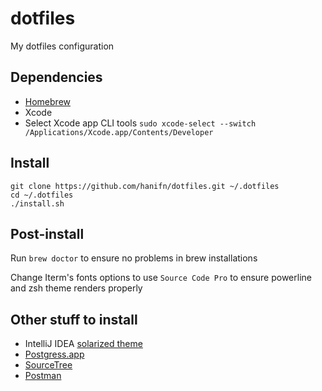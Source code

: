 # dotfiles
My dotfiles configuration

## Dependencies
- [Homebrew](https://brew.sh/)
- Xcode
- Select Xcode app CLI tools `sudo xcode-select --switch /Applications/Xcode.app/Contents/Developer`

## Install

```
git clone https://github.com/hanifn/dotfiles.git ~/.dotfiles
cd ~/.dotfiles
./install.sh
```

## Post-install

Run `brew doctor` to ensure no problems in brew installations

Change Iterm's fonts options to use `Source Code Pro` to ensure
powerline and zsh theme renders properly

## Other stuff to install
- IntelliJ IDEA [solarized theme](https://github.com/jkaving/intellij-colors-solarized)
- [Postgress.app](https://postgresapp.com/)
- [SourceTree](https://www.sourcetreeapp.com/)
- [Postman](https://www.getpostman.com/)
